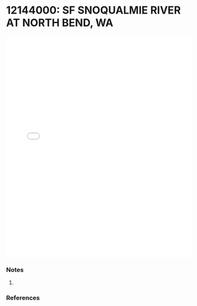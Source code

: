 # 12144000: SF SNOQUALMIE RIVER AT NORTH BEND, WA

<iframe src="/_static/stations/12144000_fdc.html" width="100%" height="600" frameborder="0"></iframe>

### Notes
1. 

### References

